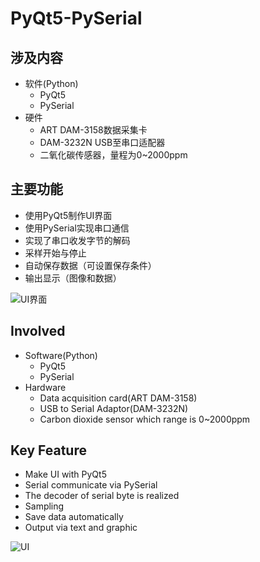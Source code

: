 # PyQt5-PySerial
## 涉及内容
* 软件(Python)
  * PyQt5
  * PySerial
* 硬件
  * ART DAM-3158数据采集卡
  * DAM-3232N USB至串口适配器
  * 二氧化碳传感器，量程为0~2000ppm

## 主要功能
  * 使用PyQt5制作UI界面
  * 使用PySerial实现串口通信
  * 实现了串口收发字节的解码
  * 采样开始与停止
  * 自动保存数据（可设置保存条件）
  * 输出显示（图像和数据）

![UI界面](https://github.com/System543/PyQt5-PySerial/tree/main/resources/show.png)


## Involved
* Software(Python)
  * PyQt5
  * PySerial
* Hardware
  * Data acquisition card(ART DAM-3158)
  * USB to Serial Adaptor(DAM-3232N)
  * Carbon dioxide sensor which range is 0~2000ppm
## Key Feature
  * Make UI with PyQt5
  * Serial communicate via PySerial
  * The decoder of serial byte is realized
  * Sampling
  * Save data automatically
  * Output via text and graphic
 
![UI](https://github.com/System543/PyQt5-PySerial/tree/main/resources/show.png)


